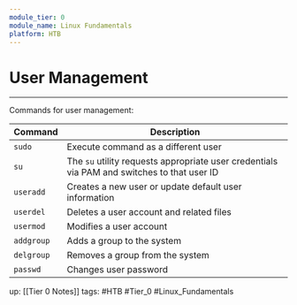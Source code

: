 ```yaml
---
module_tier: 0
module_name: Linux Fundamentals
platform: HTB
---
```

# User Management
---
Commands for user management:

| Command    | Description                                                                                 |
| ---------- | ------------------------------------------------------------------------------------------- |
| `sudo`     | Execute command as a different user                                                         |
| `su`       | The `su` utility requests appropriate user credentials via PAM and switches to that user ID |
| `useradd`  | Creates a new user or update default user information                                       |
| `userdel`  | Deletes a user account and related files                                                    |
| `usermod`  | Modifies a user account                                                                     |
| `addgroup` | Adds a group to the system                                                                  |
| `delgroup` | Removes a group from the system                                                             |
| `passwd`   | Changes user password                                                                       | 
up: [[Tier  0 Notes]]
tags: #HTB #Tier_0 #Linux_Fundamentals 
